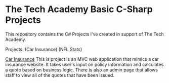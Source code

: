 # The Tech Academy Basic C-Sharp Projects
 This repository contains the C# Projects I've created in support of The Tech Academy.
 
Projects: 
 (Car Insurance)
 (NFL Stats)
 
 [Car Insurance](https://github.com/CoderFrancis/The-Tech-Academy-Basic-C-Sharp-Projects/tree/main/CarInsurance)
This is project is an MVC web application that mimics a car insurance website. It takes user's input on policy information and
calculates a quote based on business logic. There is also an admin page that allows staff to view all of the quotes that have been issued.
